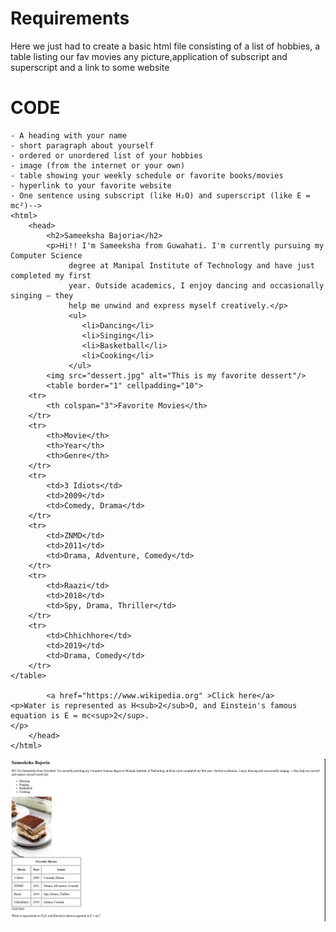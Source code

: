 # Requirements 
Here we just had to create a basic html file consisting of a list of hobbies, a table listing our fav movies any picture,application of subscript and superscript and a link to some website
# CODE
```<!--Build a basic webpage using only HTML that includes:
- A heading with your name
- short paragraph about yourself
- ordered or unordered list of your hobbies
- image (from the internet or your own)
- table showing your weekly schedule or favorite books/movies
- hyperlink to your favorite website
- One sentence using subscript (like H₂O) and superscript (like E = mc²)-->
<html>
    <head>
        <h2>Sameeksha Bajoria</h2>
        <p>Hi!! I'm Sameeksha from Guwahati. I'm currently pursuing my Computer Science
             degree at Manipal Institute of Technology and have just completed my first 
             year. Outside academics, I enjoy dancing and occasionally singing — they 
             help me unwind and express myself creatively.</p>
             <ul>
                <li>Dancing</li>
                <li>Singing</li>
                <li>Basketball</li>
                <li>Cooking</li>
             </ul>
        <img src="dessert.jpg" alt="This is my favorite dessert"/>
        <table border="1" cellpadding="10">
    <tr>
        <th colspan="3">Favorite Movies</th>
    </tr>
    <tr>
        <th>Movie</th>
        <th>Year</th>
        <th>Genre</th>
    </tr>
    <tr>
        <td>3 Idiots</td>
        <td>2009</td>
        <td>Comedy, Drama</td>
    </tr>
    <tr>
        <td>ZNMD</td>
        <td>2011</td>
        <td>Drama, Adventure, Comedy</td>
    </tr>
    <tr>
        <td>Raazi</td>
        <td>2018</td>
        <td>Spy, Drama, Thriller</td>
    </tr>
    <tr>
        <td>Chhichhore</td>
        <td>2019</td>
        <td>Drama, Comedy</td>
    </tr>
</table>

        <a href="https://www.wikipedia.org" >Click here</a>
<p>Water is represented as H<sub>2</sub>O, and Einstein's famous equation is E = mc<sup>2</sup>.
</p>
    </head>
</html>
```
![My Picture](task1output.jpg)

